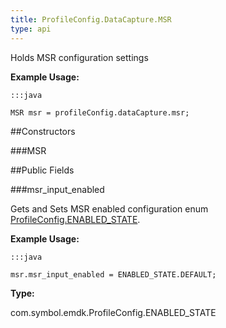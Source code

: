 ```yaml
---
title: ProfileConfig.DataCapture.MSR
type: api
---
```



Holds MSR configuration settings
 
 

**Example Usage:**
	
	:::java
	
	MSR msr = profileConfig.dataCapture.msr;
	


##Constructors

###MSR



##Public Fields

###msr_input_enabled

Gets and Sets MSR enabled configuration enum [ ProfileConfig.ENABLED_STATE](../ProfileConfig-ENABLED_STATE).
 
 

**Example Usage:**
	
	:::java
	
	msr.msr_input_enabled = ENABLED_STATE.DEFAULT;
	


**Type:**

com.symbol.emdk.ProfileConfig.ENABLED_STATE


